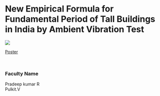 # New Empirical Formula for Fundamental Period of Tall Buildings in India by Ambient Vibration Test

![](https://i.imgur.com/AU4hXem.png)

[Poster](18.%20New%20Empirical%20Formula%20for%20Fundamental%20Period%20of%20Tall%20Buildings%20in%20India%20by%20Ambient%20Vibration%20Test.pdf)

<br>


### Faculty Name

Pradeep kumar R<br>
Pulkit.V
